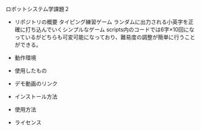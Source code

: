 ロボットシステム学課題２
- リポジトリの概要
タイピング練習ゲーム
 ランダムに出力される小英字を正確に打ち込んでいくシンプルなゲーム
 scripts内のコードでは6字×10回になっているがどちらも可変可能になっており、難易度の調整が簡単に行うことができる。
 
- 動作環境
- 使用したもの
- デモ動画のリンク
- インストール方法
- 使用方法
- ライセンス
